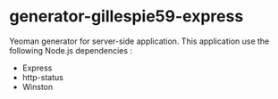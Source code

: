 # generator-gillespie59-express

Yeoman generator for server-side application. This application use the following Node.js dependencies :

- Express
- http-status
- Winston
